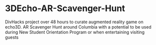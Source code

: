 # 3DEcho-AR-Scavenger-Hunt
DivHacks project over 48 hours to curate augmented reality game on echo3D. 
AR Scavenger Hunt around Columbia with a potential to be used during New Student Orientation Program or when entertaining visiting guests
